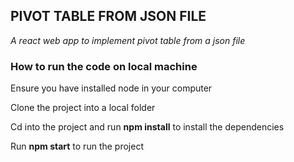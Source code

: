 ## PIVOT TABLE FROM JSON FILE
*A react web app to implement pivot table from a json file*

### **How to run the code on local machine**

Ensure you have installed node in your computer

Clone the project into a local folder



Cd into the project and run **npm install** to install the dependencies

Run **npm start** to run the project